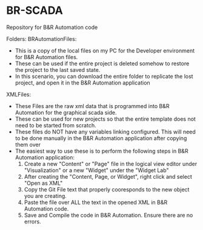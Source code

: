 # BR-SCADA
Repository for B&amp;R Automation code

Folders: 
BRAutomationFiles: 
  - This is a copy of the local files on my PC for the Developer environment for B&amp;R Automation files. 
  - These can be used if the entire project is deleted somehow to restore the project to the last saved state.
  - In this scenario, you can download the entire folder to replicate the lost project, and open it in the B&amp;R Automation application

XMLFiles: 
  - These Files are the raw xml data that is programmed into B&amp;R Automation for the graphical scada side. 
  - These can be used for new projects so that the entire template does not need to be started from scratch.
  - These files do NOT have any variables linking configured. This will need to be done manually in the B&amp;R Automation application after copying them over
  - The easiest way to use these is to perform the following steps in B&amp;R Automation application:
    1. Create a new "Content" or "Page" file in the logical view editor under "Visualization" or a new "Widget" under the "Widget Lab"
    2. After creating the "Content, Page, or Widget", right click and select "Open as XML"
    3. Copy the Git File text that properly cooresponds to the new object you are creating.
    4. Paste the file over ALL the text in the opened XML in B&amp;R Automation code.
    5. Save and Compile the code in B&amp;R Automation. Ensure there are no errors.
   
  
